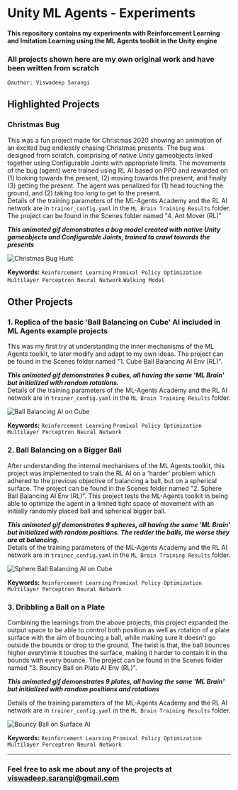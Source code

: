 # Unity ML Agents - Experiments
#### This repository contains my experiments with Reinforcement Learning and Imitation Learning using the ML Agents toolkit in the Unity engine
### All projects shown here are my own original work and have been written from scratch
`@author: Viswadeep Sarangi`

## Highlighted Projects

### Christmas Bug
This was a fun project made for Christmas 2020 showing an animation of an excited bug endlessly chasing Christmas presents.
The bug was designed from scratch, comprising of native Unity gameobjects linked together using Configurable Joints with appropriate limits. The movements of the bug (agent) were trained using RL AI based on PPO and rewarded on (1) looking towards the present, (2) moving towards the present, and finally (3) getting the present. The agent was penalized for (1) head touching the ground, and (2) taking too long to get to the present.  
Details of the training parameters of the ML-Agents Academy and the RL AI network are in `trainer_config.yaml` in the `ML Brain Training Results` folder. The project can be found in the Scenes folder named "4. Ant Mover (RL)"

***This animated gif demonstrates a bug model created with native Unity gameobjects and Configurable Joints, trained to crawl towards the presents***

![Christmas Bug Hunt](_github_readme_resources/christmas_bug_crawl.gif)   

**Keywords:** `Reinforcement Learning` `Promixal Policy Optimization` `Multilayer Perceptron Neural Network` `Walking Model`



## Other Projects

### 1. Replica of the basic 'Ball Balancing on Cube' AI included in ML Agents example projects
This was my first try at understanding the inner mechanisms of the ML Agents toolkit, to later modify and adapt to my own ideas. The project can be found in the Scenes folder named "1. Cube Ball Balancing AI Env (RL)".

***This animated gif demonstrates 9 cubes, all having the same 'ML Brain' but initialized with random rotations.***   
Details of the training parameters of the ML-Agents Academy and the RL AI network are in `trainer_config.yaml` in the `ML Brain Training Results` folder. 

![Ball Balancing AI on Cube](_github_readme_resources/cube_ball_balancing_ai.gif)   
   
**Keywords:** `Reinforcement Learning` `Promixal Policy Optimization` `Multilayer Perceptron Neural Network`
      
      
### 2. Ball Balancing on a Bigger Ball
After understanding the internal mechanisms of the ML Agents toolkit, this project was implemented to train the RL AI on a 'harder' problem which adhered to the previous objective of balancing a ball, but on a spherical surface. The project can be found in the Scenes folder named "2. Sphere Ball Balancing AI Env (RL)". This project tests the ML-Agents toolkit in being able to optimize the agent in a limited tight space of movement with an initially randomly placed ball and spherical bigger ball. 

***This animated gif demonstrates 9 spheres, all having the same 'ML Brain' but initialized with random positions. The redder the balls, the worse they are at balancing.***   
Details of the training parameters of the ML-Agents Academy and the RL AI network are in `trainer_config.yaml` in the `ML Brain Training Results` folder.

![Sphere Ball Balancing AI on Cube](_github_readme_resources/sphere_ball_balancing_ai.gif)     

**Keywords:** `Reinforcement Learning` `Promixal Policy Optimization` `Multilayer Perceptron Neural Network`

### 3. Dribbling a Ball on a Plate
Combining the learnings from the above projects, this project expanded the output space to be able to control both position as well as rotation of a plate surface with the aim of bouncing a ball, while making sure it doesn't go outside the bounds or drop to the ground. The twist is that, the ball bounces higher everytime it touches the surface, making it harder to contain it in the bounds with every bounce. The project can be found in the Scenes folder named "3. Bouncy Ball on Plate AI Env (RL)".   

***This animated gif demonstrates 9 plates, all having the same 'ML Brain' but initialized with random positions and rotations***    

Details of the training parameters of the ML-Agents Academy and the RL AI network are in `trainer_config.yaml` in the `ML Brain Training Results` folder.
   
![Bouncy Ball on Surface AI](_github_readme_resources/bouncy_ball_balancing_ai.gif)  

**Keywords:** `Reinforcement Learning` `Promixal Policy Optimization` `Multilayer Perceptron Neural Network`
   
  
-----  
### Feel free to ask me about any of the projects at <viswadeep.sarangi@gmail.com>
